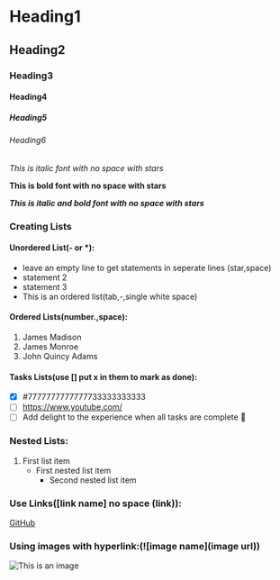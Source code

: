 # Heading1
## Heading2
### Heading3
#### Heading4
##### Heading5
###### Heading6

*This is italic font with no space with stars*

**This is bold font with no space with stars**

***This is italic and bold font with no space with stars***

### Creating Lists
#### Unordered List(- or *):
  - leave an empty line to get statements in seperate lines (star,space)
  - statement 2
  - statement 3
  - This is an ordered list(tab,-,single white space)

#### Ordered Lists(number.,space):
1. James Madison
2. James Monroe
3. John Quincy Adams

#### Tasks Lists(use [] put x in them to mark as done):
- [x] #7777777777777733333333333
- [ ] https://www.youtube.com/
- [ ] Add delight to the experience when all tasks are complete :tada:

### Nested Lists:
1. First list item
   - First nested list item
     - Second nested list item
### Use Links([link name] no space (link)):
[GitHub](https://github.com/)
### Using images with hyperlink:(![image name](image url))
![This is an image](https://play-lh.googleusercontent.com/PCpXdqvUWfCW1mXhH1Y_98yBpgsWxuTSTofy3NGMo9yBTATDyzVkqU580bfSln50bFU)

